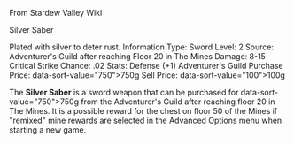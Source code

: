 From Stardew Valley Wiki

Silver Saber

Plated with silver to deter rust. Information Type: Sword Level: 2 Source: Adventurer's Guild after reaching Floor 20 in The Mines Damage: 8-15 Critical Strike Chance: .02 Stats: Defense (+1) Adventurer's Guild Purchase Price: data-sort-value="750"&gt;750g Sell Price: data-sort-value="100"&gt;100g

The **Silver Saber** is a sword weapon that can be purchased for data-sort-value="750"&gt;750g from the Adventurer's Guild after reaching floor 20 in The Mines. It is a possible reward for the chest on floor 50 of the Mines if "remixed" mine rewards are selected in the Advanced Options menu when starting a new game.